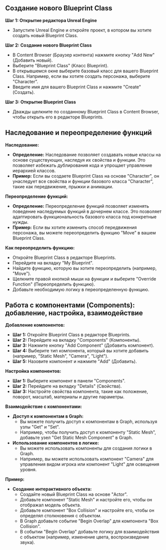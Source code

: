 ## Создание нового Blueprint Class

**Шаг 1: Открытие редактора Unreal Engine**

* Запустите Unreal Engine и откройте проект, в котором вы хотите создать новый Blueprint Class.

**Шаг 2: Создание нового Blueprint Class**

* В Content Browser (Браузер контента) нажмите кнопку "Add New" (Добавить новый).
* Выберите "Blueprint Class" (Класс Blueprint).
* В открывшемся окне выберите базовый класс для вашего Blueprint Class. Например, если вы хотите создать персонажа, выберите "Character".
* Введите имя для вашего Blueprint Class и нажмите "Create" (Создать).

**Шаг 3: Открытие Blueprint Class**

* Дважды щелкните по созданному Blueprint Class в Content Browser, чтобы открыть его в редакторе Blueprints.

## Наследование и переопределение функций

**Наследование:**

* **Определение:** Наследование позволяет создавать новые классы на основе существующих, наследуя их свойства и функции. Это позволяет избежать дублирования кода и упрощает управление иерархией классов.
* **Пример:** Если вы создаете Blueprint Class на основе "Character", он унаследует все свойства и функции базового класса "Character", такие как передвижение, прыжки и анимации.

**Переопределение функций:**

* **Определение:** Переопределение функций позволяет изменять поведение наследуемых функций в дочернем классе. Это позволяет адаптировать функциональность базового класса под конкретные нужды.
* **Пример:** Если вы хотите изменить способ передвижения персонажа, вы можете переопределить функцию "Move" в вашем Blueprint Class.

**Как переопределить функцию:**

* Откройте Blueprint Class в редакторе Blueprints.
* Перейдите на вкладку "My Blueprint".
* Найдите функцию, которую вы хотите переопределить (например, "Move").
* Щелкните правой кнопкой мыши на функции и выберите "Override Function" (Переопределить функцию).
* Добавьте необходимую логику в переопределенную функцию.

## Работа с компонентами (Components): добавление, настройка, взаимодействие

**Добавление компонентов:**

* **Шаг 1:** Откройте Blueprint Class в редакторе Blueprints.
* **Шаг 2:** Перейдите на вкладку "Components" (Компоненты).
* **Шаг 3:** Нажмите кнопку "Add Component" (Добавить компонент).
* **Шаг 4:** Выберите тип компонента, который вы хотите добавить (например, "Static Mesh", "Camera", "Light").
* **Шаг 5:** Назовите компонент и нажмите "Add" (Добавить).

**Настройка компонентов:**

* **Шаг 1:** Выберите компонент в панели "Components".
* **Шаг 2:** Перейдите на вкладку "Details" (Свойства).
* **Шаг 3:** Настройте свойства компонента, такие как положение, поворот, масштаб, материалы и другие параметры.

**Взаимодействие с компонентами:**

* **Доступ к компонентам в Graph:**
    * Вы можете получить доступ к компонентам в Graph, используя узлы "Get" и "Set".
    * Например, чтобы получить доступ к компоненту "Static Mesh", добавьте узел "Get Static Mesh Component" в Graph.
* **Использование компонентов в логике:**
    * Вы можете использовать компоненты для создания логики в Graph.
    * Например, вы можете использовать компонент "Camera" для управления видом игрока или компонент "Light" для освещения уровня.

**Пример:**

* **Создание интерактивного объекта:**
    * Создайте новый Blueprint Class на основе "Actor".
    * Добавьте компонент "Static Mesh" и настройте его, чтобы он отображал модель объекта.
    * Добавьте компонент "Box Collision" и настройте его, чтобы он определял столкновения с объектом.
    * В Graph добавьте событие "Begin Overlap" для компонента "Box Collision".
    * В событии "Begin Overlap" добавьте логику для взаимодействия с объектом (например, изменение цвета, воспроизведение звука).